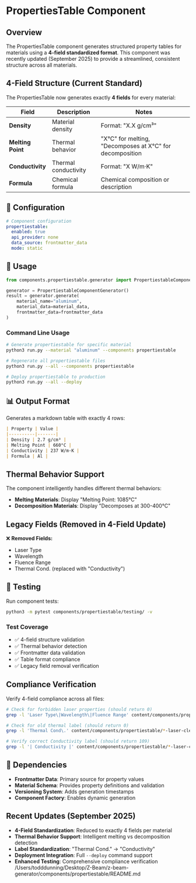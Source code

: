 # PropertiesTable Component

## Overview

The PropertiesTable component generates structured property tables for materials using a **4-field standardized format**. This component was recently updated (September 2025) to provide a streamlined, consistent structure across all materials.

## 4-Field Structure (Current Standard)

The PropertiesTable now generates exactly **4 fields** for every material:

| Field | Description | Notes |
|-------|-------------|-------|
| **Density** | Material density | Format: "X.X g/cm³" |
| **Melting Point** | Thermal behavior | "X°C" for melting, "Decomposes at X°C" for decomposition |
| **Conductivity** | Thermal conductivity | Format: "X W/m·K" |
| **Formula** | Chemical formula | Chemical composition or description |

## 🔧 Configuration

```yaml
# Component configuration
propertiestable:
  enabled: true
  api_provider: none
  data_source: frontmatter_data
  mode: static
```

## 📝 Usage

```python
from components.propertiestable.generator import PropertiestableComponentGenerator

generator = PropertiestableComponentGenerator()
result = generator.generate(
    material_name="aluminum",
    material_data=material_data,
    frontmatter_data=frontmatter_data
)
```

### Command Line Usage

```bash
# Generate propertiestable for specific material
python3 run.py --material "aluminum" --components propertiestable

# Regenerate all propertiestable files 
python3 run.py --all --components propertiestable

# Deploy propertiestable to production
python3 run.py --all --deploy
```

## 📊 Output Format

Generates a markdown table with exactly 4 rows:

```markdown
| Property | Value |
|----------|-------|
| Density | 2.7 g/cm³ |
| Melting Point | 660°C |
| Conductivity | 237 W/m·K |
| Formula | Al |
```

## Thermal Behavior Support

The component intelligently handles different thermal behaviors:

- **Melting Materials**: Display "Melting Point: 1085°C"
- **Decomposition Materials**: Display "Decomposes at 300-400°C"

## Legacy Fields (Removed in 4-Field Update)

❌ **Removed Fields:**
- Laser Type
- Wavelength  
- Fluence Range
- Thermal Cond. (replaced with "Conductivity")

## 🧪 Testing

Run component tests:
```bash
python3 -m pytest components/propertiestable/testing/ -v
```

### Test Coverage
- ✅ 4-field structure validation
- ✅ Thermal behavior detection
- ✅ Frontmatter data validation
- ✅ Table format compliance
- ✅ Legacy field removal verification

## Compliance Verification

Verify 4-field compliance across all files:

```bash
# Check for forbidden laser properties (should return 0)
grep -l 'Laser Type\|Wavelength\|Fluence Range' content/components/propertiestable/*-laser-cleaning.md

# Check for old thermal label (should return 0)
grep -l 'Thermal Cond\.' content/components/propertiestable/*-laser-cleaning.md

# Verify correct Conductivity label (should return 109)
grep -l '| Conductivity |' content/components/propertiestable/*-laser-cleaning.md
```

## 🔗 Dependencies

- **Frontmatter Data**: Primary source for property values
- **Material Schema**: Provides property definitions and validation
- **Versioning System**: Adds generation timestamps
- **Component Factory**: Enables dynamic generation

## Recent Updates (September 2025)

- **4-Field Standardization**: Reduced to exactly 4 fields per material
- **Thermal Behavior Support**: Intelligent melting vs decomposition detection
- **Label Standardization**: "Thermal Cond." → "Conductivity"
- **Deployment Integration**: Full `--deploy` command support
- **Enhanced Testing**: Comprehensive compliance verification</content>
<parameter name="filePath">/Users/todddunning/Desktop/Z-Beam/z-beam-generator/components/propertiestable/README.md
